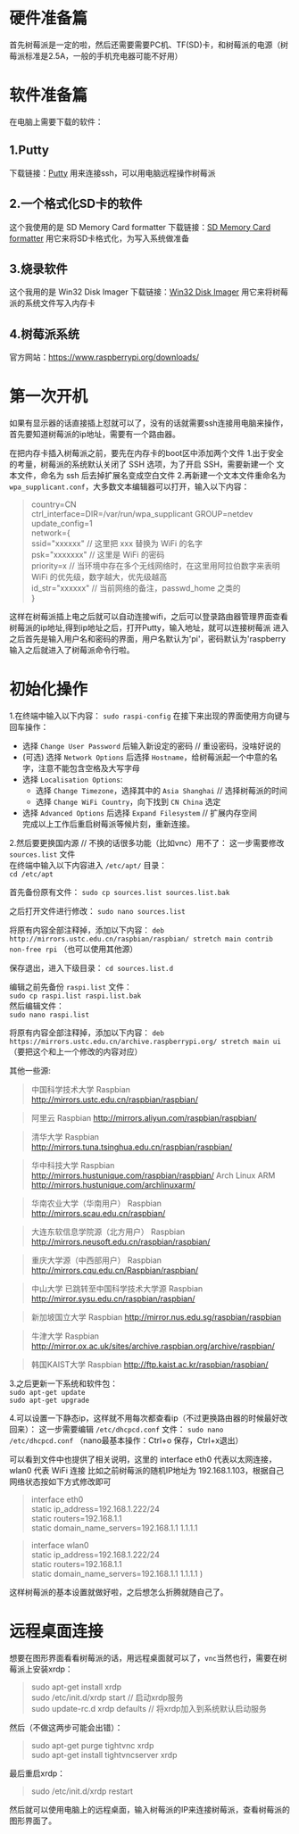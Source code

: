 # 硬件准备篇

首先树莓派是一定的啦，然后还需要需要PC机、TF(SD)卡，和树莓派的电源（树莓派标准是2.5A，一般的手机充电器可能不好用）

# 软件准备篇

在电脑上需要下载的软件：
## 1.Putty
下载链接：[Putty](https://www.putty.org)
用来连接ssh，可以用电脑远程操作树莓派
## 2.一个格式化SD卡的软件
这个我使用的是 SD Memory Card formatter
下载链接：[SD Memory Card formatter](https://www.sdcard.org)
用它来将SD卡格式化，为写入系统做准备
## 3.烧录软件
这个我用的是 Win32 Disk Imager
下载链接：[Win32 Disk Imager](https://sourceforge.net/projects/win32diskimager/)
用它来将树莓派的系统文件写入内存卡
## 4.树莓派系统
官方网站：https://www.raspberrypi.org/downloads/

# 第一次开机

如果有显示器的话直接插上怼就可以了，没有的话就需要ssh连接用电脑来操作，首先要知道树莓派的ip地址，需要有一个路由器。

在把内存卡插入树莓派之前，要先在内存卡的boot区中添加两个文件
1.出于安全的考量，树莓派的系统默认关闭了 SSH 选项，为了开启 SSH，需要新建一个
文本文件，命名为 ssh 后去掉扩展名变成空白文件
2.再新建一个文本文件重命名为 `wpa_supplicant.conf`，大多数文本编辑器可以打开，输入以下内容：
> country=CN  
ctrl_interface=DIR=/var/run/wpa_supplicant GROUP=netdev  
update_config=1  
network={  
  ssid="xxxxxx" // 这里把 xxx 替换为 WiFi 的名字  
  psk="xxxxxxx" // 这里是 WiFi 的密码  
  priority=x    // 当环境中存在多个无线网络时，在这里用阿拉伯数字来表明 WiFi 的优先级，数字越大，优先级越高  
  id_str="xxxxxx" // 当前网络的备注，passwd_home 之类的  
  }  

这样在树莓派插上电之后就可以自动连接wifi，之后可以登录路由器管理界面查看树莓派的ip地址,得到ip地址之后，打开Putty，输入地址，就可以连接树莓派
进入之后首先是输入用户名和密码的界面，用户名默认为'pi'，密码默认为'raspberry
输入之后就进入了树莓派命令行啦。

# 初始化操作

1.在终端中输入以下内容：
`sudo raspi-config`
在接下来出现的界面使用方向键与回车操作：

- 选择 `Change User Password` 后输入新设定的密码 // 重设密码，没啥好说的  
- (可选) 选择 `Network Options` 后选择 `Hostname`，给树莓派起一个中意的名字，注意不能包含空格及大写字母  
- 选择 `Localisation Options`:   
  - 选择 `Change Timezone`，选择其中的 `Asia Shanghai` // 选择树莓派的时间  
  - 选择 `Change WiFi Country`，向下找到 `CN China` 选定  
- 选择 `Advanced Options` 后选择 `Expand Filesystem` // 扩展内存空间  
完成以上工作后重启树莓派等候片刻，重新连接。  

2.然后要更换国内源 // 不换的话很多功能（比如vnc）用不了：
这一步需要修改 `sources.list` 文件  
在终端中输入以下内容进入 `/etc/apt/` 目录：  
`cd /etc/apt`

首先备份原有文件：
`sudo cp sources.list sources.list.bak`

之后打开文件进行修改：
`sudo nano sources.list`

将原有内容全部注释掉，添加以下内容：
`deb http://mirrors.ustc.edu.cn/raspbian/raspbian/ stretch main contrib non-free rpi`  （也可以使用其他源）

保存退出，进入下级目录：
`cd sources.list.d`

编辑之前先备份 `raspi.list` 文件：  
`sudo cp raspi.list raspi.list.bak`  
然后编辑文件：  
`sudo nano raspi.list`

将原有内容全部注释掉，添加以下内容：
`deb https://mirrors.ustc.edu.cn/archive.raspberrypi.org/ stretch main ui`（要把这个和上一个修改的内容对应）

其他一些源:
> 中国科学技术大学
Raspbian http://mirrors.ustc.edu.cn/raspbian/raspbian/

> 阿里云
Raspbian http://mirrors.aliyun.com/raspbian/raspbian/

> 清华大学
Raspbian http://mirrors.tuna.tsinghua.edu.cn/raspbian/raspbian/

> 华中科技大学
Raspbian http://mirrors.hustunique.com/raspbian/raspbian/
Arch Linux ARM http://mirrors.hustunique.com/archlinuxarm/

> 华南农业大学（华南用户）
Raspbian http://mirrors.scau.edu.cn/raspbian/

> 大连东软信息学院源（北方用户）
Raspbian http://mirrors.neusoft.edu.cn/raspbian/raspbian/

> 重庆大学源（中西部用户）
Raspbian http://mirrors.cqu.edu.cn/Raspbian/raspbian/

> 中山大学 已跳转至中国科学技术大学源
Raspbian http://mirror.sysu.edu.cn/raspbian/raspbian/

> 新加坡国立大学
Raspbian http://mirror.nus.edu.sg/raspbian/raspbian

> 牛津大学
Raspbian http://mirror.ox.ac.uk/sites/archive.raspbian.org/archive/raspbian/

> 韩国KAIST大学
Raspbian http://ftp.kaist.ac.kr/raspbian/raspbian/

3.之后更新一下系统和软件包：  
`sudo apt-get update`  
`sudo apt-get upgrade`

4.可以设置一下静态ip，这样就不用每次都查看ip（不过更换路由器的时候最好改回来）：
这一步需要编辑 `/etc/dhcpcd.conf` 文件：
`sudo nano /etc/dhcpcd.conf`
（nano最基本操作：Ctrl+o 保存，Ctrl+x退出）

可以看到文件中也提供了相关说明，这里的 interface eth0 代表以太网连接，wlan0 代表 WiFi 连接
比如之前树莓派的随机IP地址为 192.168.1.103，根据自己网络状态按如下方式修改即可

>   interface eth0  
   static ip_address=192.168.1.222/24  
   static routers=192.168.1.1  
   static domain_name_servers=192.168.1.1 1.1.1.1  

>   interface wlan0  
   static ip_address=192.168.1.222/24  
   static routers=192.168.1.1  
   static domain_name_servers=192.168.1.1 1.1.1.1  )  

这样树莓派的基本设置就做好啦，之后想怎么折腾就随自己了。

# 远程桌面连接

想要在图形界面看看树莓派的话，用远程桌面就可以了，`vnc`当然也行，需要在树莓派上安装xrdp：

>sudo apt-get install xrdp  
sudo /etc/init.d/xrdp start // 启动xrdp服务  
sudo update-rc.d xrdp defaults // 将xrdp加入到系统默认启动服务  

然后（不做这两步可能会出错）：  

>sudo apt-get purge tightvnc xrdp  
sudo apt-get install tightvncserver xrdp  

最后重启xrdp：

>sudo /etc/init.d/xrdp restart

然后就可以使用电脑上的远程桌面，输入树莓派的IP来连接树莓派，查看树莓派的图形界面了。


